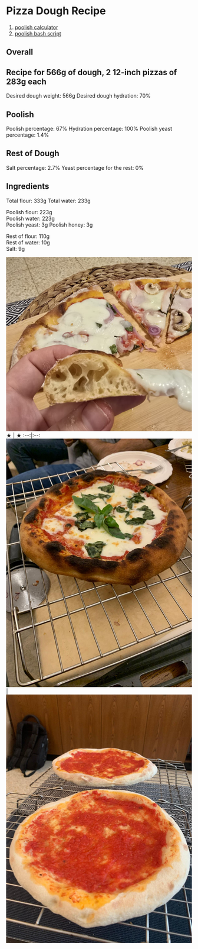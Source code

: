 # Pizza Dough Recipe
1. [poolish calculator](https://ggalmazor.com/bread_making/poolish_recipe_calculator.html)
2. [poolish bash script](./poolish_calc.sh)


## Overall

## Recipe for 566g of dough, 2 12-inch pizzas of 283g each
Desired dough weight: 566g
Desired dough hydration: 70%

## Poolish
Poolish percentage: 67%
Hydration percentage: 100%
Poolish yeast percentage: 1.4%

## Rest of Dough
Salt percentage: 2.7%
Yeast percentage for the rest: 0%

## Ingredients
Total flour: 333g
Total water: 233g

Poolish flour: 223g  
Poolish water: 223g  
Poolish yeast: 3g
Poolish honey: 3g

Rest of flour: 110g  
Rest of water: 10g  
Salt: 9g

![Slice](../images/pizza3.jpeg)
 ★ | ★ 
:--:|:--:
![Pizza](../images/pizza.jpg) | ![Before the sauce](../images/pizza2.jpeg)
